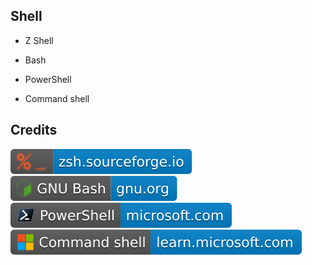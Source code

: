 Shell
-----

- Z Shell

- Bash

- PowerShell

- Command shell

Credits
-------
[![image](
Credits/zsh.sourceforge.io.svg)](https://zsh.sourceforge.io/)  
[![image](
Credits/GNU-Bash-gnu.org.svg)](https://gnu.org/software/bash/)  
[![image](
Credits/PowerShell-microsoft.com.svg)](https://microsoft.com/powershell/)  
[![image](
Credits/Command-shell-learn.microsoft.com.svg)]([https://-server/](https://learn.microsoft.com/windows-server/administration/windows-commands/windows-commands))
